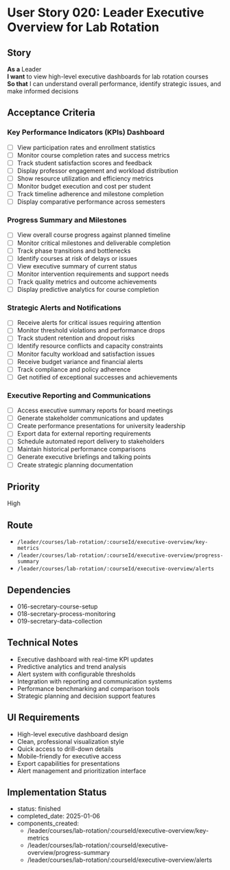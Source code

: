 # User Story 020: Leader Executive Overview for Lab Rotation

## Story
**As a** Leader  
**I want** to view high-level executive dashboards for lab rotation courses  
**So that** I can understand overall performance, identify strategic issues, and make informed decisions

## Acceptance Criteria

### Key Performance Indicators (KPIs) Dashboard
- [ ] View participation rates and enrollment statistics
- [ ] Monitor course completion rates and success metrics
- [ ] Track student satisfaction scores and feedback
- [ ] Display professor engagement and workload distribution
- [ ] Show resource utilization and efficiency metrics
- [ ] Monitor budget execution and cost per student
- [ ] Track timeline adherence and milestone completion
- [ ] Display comparative performance across semesters

### Progress Summary and Milestones
- [ ] View overall course progress against planned timeline
- [ ] Monitor critical milestones and deliverable completion
- [ ] Track phase transitions and bottlenecks
- [ ] Identify courses at risk of delays or issues
- [ ] View executive summary of current status
- [ ] Monitor intervention requirements and support needs
- [ ] Track quality metrics and outcome achievements
- [ ] Display predictive analytics for course completion

### Strategic Alerts and Notifications
- [ ] Receive alerts for critical issues requiring attention
- [ ] Monitor threshold violations and performance drops
- [ ] Track student retention and dropout risks
- [ ] Identify resource conflicts and capacity constraints
- [ ] Monitor faculty workload and satisfaction issues
- [ ] Receive budget variance and financial alerts
- [ ] Track compliance and policy adherence
- [ ] Get notified of exceptional successes and achievements

### Executive Reporting and Communications
- [ ] Access executive summary reports for board meetings
- [ ] Generate stakeholder communications and updates
- [ ] Create performance presentations for university leadership
- [ ] Export data for external reporting requirements
- [ ] Schedule automated report delivery to stakeholders
- [ ] Maintain historical performance comparisons
- [ ] Generate executive briefings and talking points
- [ ] Create strategic planning documentation

## Priority
High

## Route
- `/leader/courses/lab-rotation/:courseId/executive-overview/key-metrics`
- `/leader/courses/lab-rotation/:courseId/executive-overview/progress-summary`
- `/leader/courses/lab-rotation/:courseId/executive-overview/alerts`

## Dependencies
- 016-secretary-course-setup
- 018-secretary-process-monitoring
- 019-secretary-data-collection

## Technical Notes
- Executive dashboard with real-time KPI updates
- Predictive analytics and trend analysis
- Alert system with configurable thresholds
- Integration with reporting and communication systems
- Performance benchmarking and comparison tools
- Strategic planning and decision support features

## UI Requirements
- High-level executive dashboard design
- Clean, professional visualization style
- Quick access to drill-down details
- Mobile-friendly for executive access
- Export capabilities for presentations
- Alert management and prioritization interface

## Implementation Status
- status: finished
- completed_date: 2025-01-06
- components_created:
  - /leader/courses/lab-rotation/:courseId/executive-overview/key-metrics
  - /leader/courses/lab-rotation/:courseId/executive-overview/progress-summary
  - /leader/courses/lab-rotation/:courseId/executive-overview/alerts